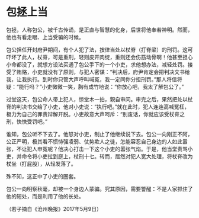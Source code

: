 # 包拯上当

包拯，人称包公，被千古传诵，是正直与智慧的化身，后世将他奉若神明。然而，他也有看走眼、上当受骗的时候。 

包公担任开封府尹期间，有个人犯了法，按律当处以杖脊（打脊梁）的刑罚。这可吓坏了此人，杖脊，可是重刑，轻则皮开肉绽，重则还会伤筋动骨啊！他甚至担心小命都没了，就想方设法买通了包公手下的一个小吏，求他想办法，减轻处罚。接受了贿赂，小吏就没有了原则，与犯人密谋：“判决后，府尹肯定会把判决文书给我，让我执行。到时你只管大声呼叫喊冤，我一定同你分担刑罚。”那人将信将疑：“能行吗？”小吏微微一笑，胸有成竹地说：“你放心吧，我太了解包公了。” 

过堂这天，包公命人带上犯人，惊堂木一拍，親自审问。审完之后，果然把处以杖脊的判决书交给了小吏，他对小吏说：“执行吧。”就在此时，犯人连连高喊冤枉，极力为自己的罪责辩解开脱。小吏故意大声呵斥：“别废话，你就应该受杖脊之刑，快快受罚吧。” 

谁知，包公听不下去了。他怒对小吏，制止了他继续说下去。包公一向刚正不阿，公正严明，极其看不惯恃强凌弱、仗势欺人之徒，怎能容忍自己身边的人如此嚣张，不让犯人申冤呢？他决心打击一下这个小吏的嚣张气焰。于是，他当堂责骂小吏，并命令将小吏拉到庭上，杖刑十七。转而，居然对犯人宽大处理，将杖脊改为杖坐（打屁股），从轻发落了。 

殊不知，这正中了小吏的圈套。 

包公一向明察秋毫，却被一个身边人蒙骗。究其原因，需要警醒：不是人家抓住了他的短处，而是利用了他的长处。 

（若子摘自《沧州晚报》2017年5月9日）